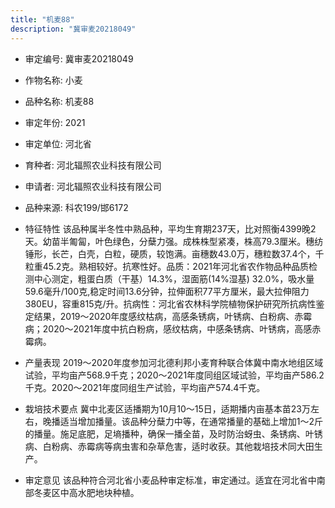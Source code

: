 ```yaml
---
title: "机麦88"
description: "冀审麦20218049"
---
```

* 审定编号:  冀审麦20218049

*  作物名称:  小麦

*  品种名称:  机麦88

*  审定年份:  2021

*  审定单位:  河北省

* 育种者:  河北辐照农业科技有限公司 

*  申请者:  河北辐照农业科技有限公司

*  品种来源:   科农199/邯6172 

*  特征特性
该品种属半冬性中熟品种，平均生育期237天，比对照衡4399晚2天。幼苗半匍匐，叶色绿色，分蘖力强。成株株型紧凑，株高79.3厘米。穗纺锤形，长芒，白壳，白粒，硬质，较饱满。亩穗数43.0万，穗粒数37.4个，千粒重45.2克。熟相较好。抗寒性好。品质：2021年河北省农作物品种品质检测中心测定，粗蛋白质（干基）14.3%，湿面筋(14%湿基) 32.0%，吸水量59.6毫升/100克,稳定时间13.6分钟，拉伸面积77平方厘米，最大拉伸阻力380EU，容重815克/升。抗病性：河北省农林科学院植物保护研究所抗病性鉴定结果，2019～2020年度感纹枯病，高感条锈病，叶锈病、白粉病、赤霉病；2020～2021年度中抗白粉病，感纹枯病，中感条锈病、叶锈病，高感赤霉病。

*  产量表现
2019～2020年度参加河北德利邦小麦育种联合体冀中南水地组区域试验，平均亩产568.9千克；2020～2021年度同组区域试验，平均亩产586.2千克。2020～2021年度同组生产试验，平均亩产574.4千克。

*  栽培技术要点
冀中北麦区适播期为10月10～15日，适期播内亩基本苗23万左右，晚播适当增加播量。该品种分蘖力中等，在通常播量的基础上增加1～2斤的播量。施足底肥，足墒播种，确保一播全苗，及时防治蚜虫、条锈病、叶锈病、白粉病、赤霉病等病虫害和杂草危害，适时收获。其他栽培技术同大田生产。

*  审定意见
该品种符合河北省小麦品种审定标准，审定通过。适宜在河北省中南部冬麦区中高水肥地块种植。
